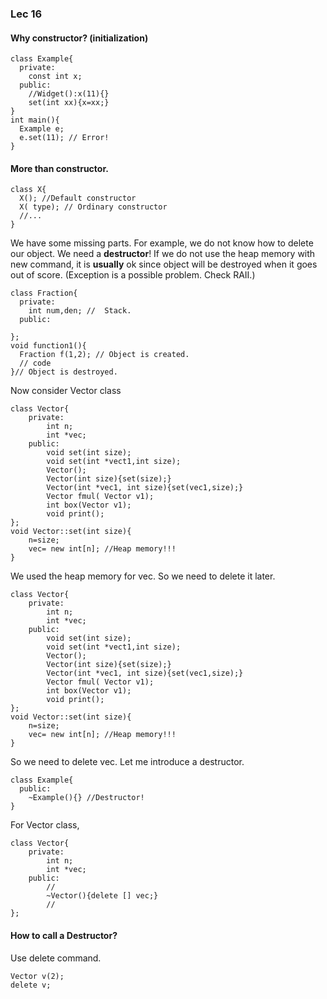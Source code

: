 ### Lec 16

#### Why constructor? (initialization)
```
class Example{
  private:
    const int x;
  public:
    //Widget():x(11){}
    set(int xx){x=xx;}
}
int main(){
  Example e;
  e.set(11); // Error! 
}
```

#### More than constructor.

```
class X{
  X(); //Default constructor
  X( type); // Ordinary constructor
  //...
}
```
We have some missing parts.
For example, we do not know how to delete our object.
We need a **destructor**!
If we do not use the heap memory with new command, it is **usually** ok
since object will be destroyed when it goes out of score.
(Exception is a possible problem. Check RAII.)
```
class Fraction{
  private:
    int num,den; //  Stack.
  public:
  
};
void function1(){
  Fraction f(1,2); // Object is created.
  // code
}// Object is destroyed.
```
Now consider Vector class
```
class Vector{
    private:
        int n;
        int *vec;
    public:
        void set(int size);
        void set(int *vect1,int size);
        Vector();
        Vector(int size){set(size);}
        Vector(int *vec1, int size){set(vec1,size);}
        Vector fmul( Vector v1);
        int box(Vector v1);
        void print();
};
void Vector::set(int size){
    n=size;
    vec= new int[n]; //Heap memory!!!
}
```
We used the heap memory for vec. So we need to delete it later.
```
class Vector{
    private:
        int n;
        int *vec;
    public:
        void set(int size);
        void set(int *vect1,int size);
        Vector();
        Vector(int size){set(size);}
        Vector(int *vec1, int size){set(vec1,size);}
        Vector fmul( Vector v1);
        int box(Vector v1);
        void print();
};
void Vector::set(int size){
    n=size;
    vec= new int[n]; //Heap memory!!!
}
```
So we need to delete vec.
Let me introduce a destructor.
```
class Example{
  public:
    ~Example(){} //Destructor!
}
```
For Vector class,
```
class Vector{
    private:
        int n;
        int *vec;
    public:
        //
        ~Vector(){delete [] vec;}
        //
};
```
#### How to call a Destructor?
Use delete command.
```
Vector v(2);
delete v;
```



